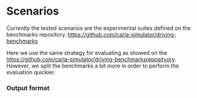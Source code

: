 # Scenarios

Currently the tested scenarios are the experimental
suites defined on the benchmarks repository.
https://github.com/carla-simulator/driving-benchmarks

Here we use the same strategy for evaluating as showed
on the https://github.com/carla-simulator/driving-benchmarksreposityory.
However, we split the benchmarks a bit more in order to
perform the evaluation quickier.

### Output format



